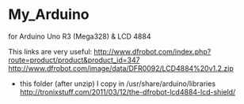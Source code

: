 My_Arduino
==========

for Arduino Uno R3 (Mega328) &amp; LCD 4884

This links are very useful:
http://www.dfrobot.com/index.php?route=product/product&product_id=347
http://www.dfrobot.com/image/data/DFR0092/LCD4884%20v1.2.zip 
  - this folder (after unzip) 
    I copy in /usr/share/arduino/libraries
http://tronixstuff.com/2011/03/12/the-dfrobot-lcd4884-lcd-shield/
